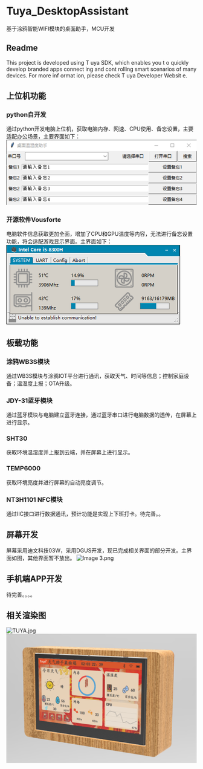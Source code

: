 # Tuya_DesktopAssistant
基于涂鸦智能WIFI模块的桌面助手，MCU开发

## Readme
This project is developed using T uya SDK, which enables you t o quickly develop branded
apps connect ing and cont rolling smart scenarios of many devices.
For more inf ormat ion, please check T uya Developer Websit e.

## 上位机功能

### python自开发

通过python开发电脑上位机，获取电脑内存、网速、CPU使用、备忘设置，主要适配办公场景，主要界面如下：
![Image.png](https://github.com/justp7/Tuya_DesktopAssistant/blob/main/Img/python.png)

### 开源软件Vousforte

电脑软件信息获取更加全面，增加了CPU和GPU温度等内容，无法进行备忘设置功能，将会适配游戏显示界面。主界面如下：
![Image 2.png](https://github.com/justp7/Tuya_DesktopAssistant/blob/main/Img/Vousforte.png)

## 板载功能

### 涂鸦WB3S模块

通过WB3S模块与涂鸦IOT平台进行通讯，获取天气、时间等信息；控制家庭设备；温湿度上报；OTA升级。

### JDY-31蓝牙模块

通过蓝牙模块与电脑建立蓝牙连接，通过蓝牙串口进行电脑数据的透传，在屏幕上进行显示。

### SHT30

获取环境温湿度并上报到云端，并在屏幕上进行显示。

### TEMP6000

获取环境亮度并进行屏幕的自动亮度调节。

### NT3H1101 NFC模块

通过IIC接口进行数据通讯，预计功能是实现上下班打卡。待完善。。

## 屏幕开发

屏幕采用迪文科技03W，采用DGUS开发，现已完成相关界面的部分开发。主界面如图，其他界面暂不放出。
![Image 3.png](//image.lceda.cn/pullimage/joxN5CBLxzKx6gykXDegQpIjnz82ehvaODJT7tdW.png)

## 手机端APP开发

待完善。。。。

## 相关渲染图

![TUYA.jpg](https://github.com/justp7/Tuya_DesktopAssistant/tree/main/Img/PCB.png)
![镜面.png](https://github.com/justp7/Tuya_DesktopAssistant/blob/main/Img/NewYear.png)
